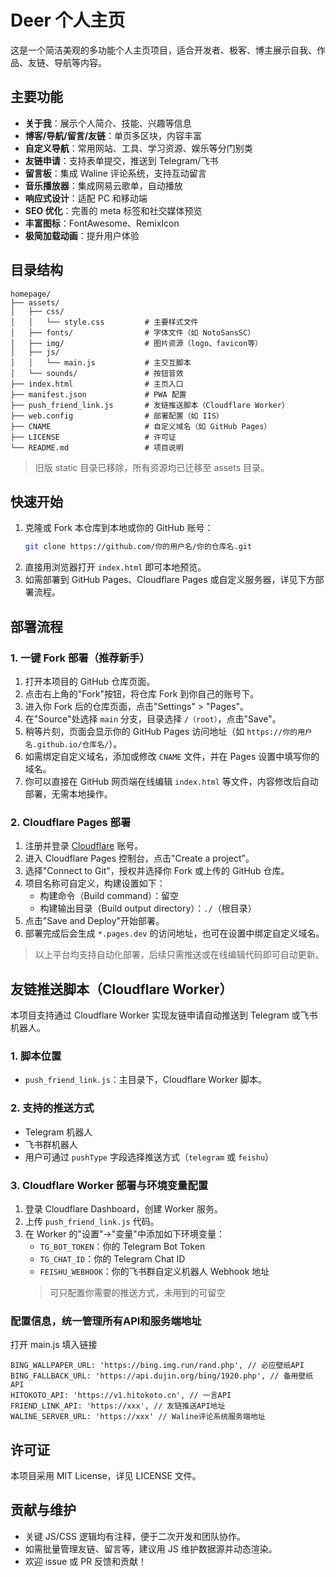 # Deer 个人主页

这是一个简洁美观的多功能个人主页项目，适合开发者、极客、博主展示自我、作品、友链、导航等内容。

## 主要功能

- **关于我**：展示个人简介、技能、兴趣等信息
- **博客/导航/留言/友链**：单页多区块，内容丰富
- **自定义导航**：常用网站、工具、学习资源、娱乐等分门别类
- **友链申请**：支持表单提交，推送到 Telegram/飞书
- **留言板**：集成 Waline 评论系统，支持互动留言
- **音乐播放器**：集成网易云歌单，自动播放
- **响应式设计**：适配 PC 和移动端
- **SEO 优化**：完善的 meta 标签和社交媒体预览
- **丰富图标**：FontAwesome、RemixIcon
- **极简加载动画**：提升用户体验

## 目录结构

```
homepage/
├── assets/
│   ├── css/
│   │   └── style.css         # 主要样式文件
│   ├── fonts/                # 字体文件（如 NotoSansSC）
│   ├── img/                  # 图片资源（logo、favicon等）
│   ├── js/
│   │   └── main.js           # 主交互脚本
│   └── sounds/               # 按钮音效
├── index.html                # 主页入口
├── manifest.json             # PWA 配置
├── push_friend_link.js       # 友链推送脚本（Cloudflare Worker）
├── web.config                # 部署配置（如 IIS）
├── CNAME                     # 自定义域名（如 GitHub Pages）
├── LICENSE                   # 许可证
└── README.md                 # 项目说明
```

> 旧版 static 目录已移除，所有资源均已迁移至 assets 目录。

## 快速开始

1. 克隆或 Fork 本仓库到本地或你的 GitHub 账号：
   ```bash
   git clone https://github.com/你的用户名/你的仓库名.git
   ```
2. 直接用浏览器打开 `index.html` 即可本地预览。
3. 如需部署到 GitHub Pages、Cloudflare Pages 或自定义服务器，详见下方部署流程。

## 部署流程

### 1. 一键 Fork 部署（推荐新手）

1. 打开本项目的 GitHub 仓库页面。
2. 点击右上角的"Fork"按钮，将仓库 Fork 到你自己的账号下。
3. 进入你 Fork 后的仓库页面，点击"Settings" > "Pages"。
4. 在"Source"处选择 `main` 分支，目录选择 `/（root）`，点击"Save"。
5. 稍等片刻，页面会显示你的 GitHub Pages 访问地址（如 `https://你的用户名.github.io/仓库名/`）。
6. 如需绑定自定义域名，添加或修改 `CNAME` 文件，并在 Pages 设置中填写你的域名。
7. 你可以直接在 GitHub 网页端在线编辑 `index.html` 等文件，内容修改后自动部署，无需本地操作。

### 2. Cloudflare Pages 部署

1. 注册并登录 [Cloudflare](https://dash.cloudflare.com/) 账号。
2. 进入 Cloudflare Pages 控制台，点击"Create a project"。
3. 选择"Connect to Git"，授权并选择你 Fork 或上传的 GitHub 仓库。
4. 项目名称可自定义，构建设置如下：
   - 构建命令（Build command）：留空
   - 构建输出目录（Build output directory）：`./`（根目录）
5. 点击"Save and Deploy"开始部署。
6. 部署完成后会生成 `*.pages.dev` 的访问地址，也可在设置中绑定自定义域名。

> 以上平台均支持自动化部署，后续只需推送或在线编辑代码即可自动更新。

## 友链推送脚本（Cloudflare Worker）

本项目支持通过 Cloudflare Worker 实现友链申请自动推送到 Telegram 或飞书机器人。

### 1. 脚本位置
- `push_friend_link.js`：主目录下，Cloudflare Worker 脚本。

### 2. 支持的推送方式
- Telegram 机器人
- 飞书群机器人
- 用户可通过 `pushType` 字段选择推送方式（`telegram` 或 `feishu`）

### 3. Cloudflare Worker 部署与环境变量配置
1. 登录 Cloudflare Dashboard，创建 Worker 服务。
2. 上传 `push_friend_link.js` 代码。
3. 在 Worker 的"设置"->"变量"中添加如下环境变量：
   - `TG_BOT_TOKEN`：你的 Telegram Bot Token
   - `TG_CHAT_ID`：你的 Telegram Chat ID
   - `FEISHU_WEBHOOK`：你的飞书群自定义机器人 Webhook 地址
   > 可只配置你需要的推送方式，未用到的可留空

### 配置信息，统一管理所有API和服务端地址

打开 main.js 填入链接
```
BING_WALLPAPER_URL: 'https://bing.img.run/rand.php', // 必应壁纸API
BING_FALLBACK_URL: 'https://api.dujin.org/bing/1920.php', // 备用壁纸API
HITOKOTO_API: 'https://v1.hitokoto.cn', // 一言API
FRIEND_LINK_API: 'https://xxx', // 友链推送API地址
WALINE_SERVER_URL: 'https://xxx' // Waline评论系统服务端地址
```

## 许可证

本项目采用 MIT License，详见 LICENSE 文件。

## 贡献与维护

- 关键 JS/CSS 逻辑均有注释，便于二次开发和团队协作。
- 如需批量管理友链、留言等，建议用 JS 维护数据源并动态渲染。
- 欢迎 issue 或 PR 反馈和贡献！